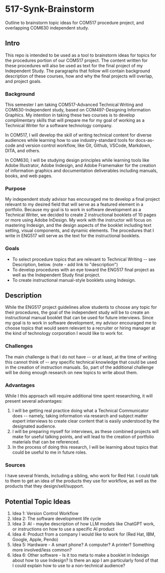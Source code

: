 # 517-Synk-Brainstorm
Outline to brainstorm topic ideas for COM517 procedure project, and overlapping COM630 independent study.

## Intro

This repo is intended to be used as a tool to brainstorm ideas for topics for the procedures portion of our COM517 project. The content written for these procedures will also be used as text for the final project of my Independent Study. The paragraphs that follow will contain background description of these courses, how and why the final projects will overlap, and project goals.

### Background

This semester I am taking COM517-Advanced Technical Writing and COM630-Independent study, based on COM497-Designing Information Graphics. My intention in taking these two courses is to develop complimentary skills that will prepare me for my goal of working as a Technical Writer for a software technology company.

In COM517, I will develop the skill of writing technical content for diverse audiences while learning how to use industry-standard tools for docs-as-code and version control workflow, like Git, Github, VSCode, Markdown, DITA, and others.

In COM630, I will be studying design principles while learning tools like Adobe Illustrator, Adobe Indesign, and Adobe Framemaker for the creation of information graphics and documentation deliverables including manuals, books, and web pages.

### Purpose

My independent study advisor has encouraged me to develop a final project relevant to my desired field that will serve as a featured element in a portfolio. Because my goal is to work in software development as a Technical Writer, we decided to create 2 instructional booklets of 10 pages or more using Adobe InDesign. My work with the instructor will focus on mastering Indesign, and the design aspects of the booklet including text setting, visual components, and dynamic elements. The procedures that I write in ENG517 will serve as the text for the instructional booklets.

### Goals
- To select procedure topics that are relevant to Technical Writing -- see Description, below. (note - add link to "description")
- To develop procedures with an eye toward the ENG517 final project as well as the Independent Study final project.
- To create instructional manual-style booklets using Indesign.

## Description

While the ENG517 project guidelines allow students to choose any topic for their procedures, the goal of the independent study will be to create an instructional manual booklet that can be used for future interviews. Since my goal is to work in software development, my advisor encouraged me to choose topics that would seem relevant to a recruiter or hiring manager at the kind of technology corporation I would like to work for.

### Challenges
The main challenge is that I do not have -- or at least, at the time of writing this cannot think of -- any specific technical knowledge that could be used in the creation of instruction manuals. So, part of the additional challenge will be doing enough research on new topics to write about them.

### Advantages
While I this approach will require additional time spent researching, it will present several advantages:

1. I will be getting real practice doing what a Technical Communicator does -- namely, taking information via research and subject matter expert interviews to create clear content that is easily understood by the designated audience.
2. I will be preparing myself for interviews, as these combined projects will make for useful talking points, and will lead to the creation of portfolio materials that can be referenced.
3. In the process of doing this research, I will be learning about topics that could be useful to me in future roles.

### Sources
I have several friends, including a sibling, who work for Red Hat. I could talk to them to get an idea of the products they use for workflow, as well as the products that they design/sell/support.

## Potential Topic Ideas

1. Idea 1: Version Control Workflow 
2. Idea 2: The software development life cycle
3. Idea 3: AI - maybe description of how LLM models like ChatGPT work, or instructions on how to use a specific AI product
4. Idea 4: Product from a company I would like to work for (Red Hat, IBM, Google, Apple, Pendo)
5. Idea 5: Hardware - A smart phone? A computer? A printer? Something more involved/less common?
6. Idea 6: Other software - Is it too meta to make a booklet in Indesign about how to use Indesign? Is there an app I am particularly fond of that I could explain how to use to a non-technical audience?

